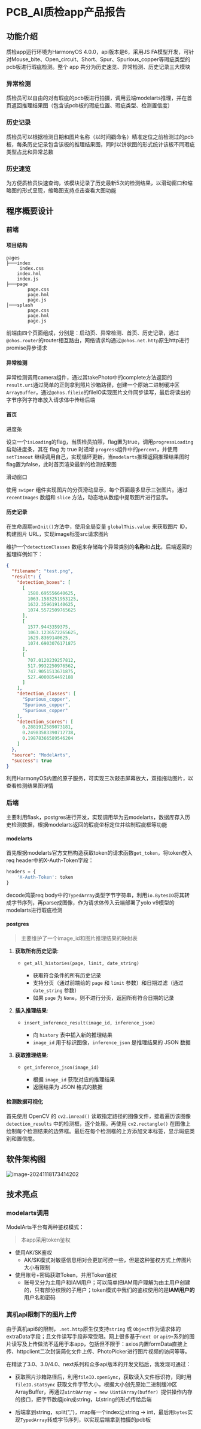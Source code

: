 # PCB_AI质检app产品报告

## 功能介绍

质检app运行环境为HarmonyOS 4.0.0，api版本是6，采用JS FA模型开发，可针对Mouse_bite、Open_circuit、Short、Spur、Spurious_copper等瑕疵类型的pcb板进行瑕疵检测。整个 app 共分为历史速览、异常检测、历史记录三大模块

### 异常检测

质检员可以自由的对有瑕疵的pcb板进行拍摄，调用云端modelarts推理，并在首页返回推理结果图（包含该pcb板的瑕疵位置、瑕疵类型、检测置信度）

### 历史记录

质检员可以根据检测日期和图片名称（以时间戳命名）精准定位之前检测过的pcb板，每条历史记录包含该板的推理结果图，同时以饼状图的形式统计该板不同瑕疵类型占比和异常总数

### 历史速览

为方便质检员快速查询，该模块记录了历史最新5次的检测结果，以滑动窗口和缩略图的形式呈现，缩略图支持点击查看大图功能

## 程序概要设计

### 前端

#### 项目结构

```SHELL
pages
├───index
 	 index.css
	index.hml
	index.js
├───page
        page.css
        page.hml
        page.js
│───splash
        page.css
        page.hml
        page.js
```

前端由四个页面组成，分别是：启动页、异常检测、首页、历史记录，通过`@ohos.router`的router相互路由，网络请求均通过`@ohos.net.http`原生http进行promise异步请求

#### 异常检测

异常检测调用camera组件，通过其takePhoto中的complete方法返回的`result.uri`通过简单的正则拿到照片沙箱路径，创建一个原始二进制缓冲区`ArrayBuffer`，通过`@ohos.fileio`的fileIO实现图片文件同步读写，最后将读出的字节序列字符串放入请求体中传给后端

#### 首页

进度条

设立一个`isLoading`的flag，当质检员拍照，flag置为true，调用`progressLoading`启动进度条，其在 flag 为 true 时递增 `progress`组件中的`percent`，并使用 `setTimeout` 继续调用自己，实现循环更新，当`modelarts`推理返回推理结果图时flag置为false，此时首页渲染最新的检测结果图

滑动窗口

使用 `swiper` 组件实现图片的分页滑动显示，每个页面最多显示三张图片。通过 `recentImages` 数组和 `slice` 方法，动态地从数组中提取图片进行显示。

#### 历史记录

在生命周期`onInit()`方法中，使用全局变量 `globalThis.value` 来获取图片 ID，构建图片 URL，实现image标签src请求图片

维护一个`detectionClasses` 数组来存储每个异常类别的**名称**和**占比**，后端返回的推理样例如下：

```json
{
  "filename": "test.png",
  "result": {
    "detection_boxes": [
      [
        1580.695556640625,
        1063.1583251953125,
        1632.359619140625,
        1074.5572509765625
      ],
      [
        1577.9443359375,
        1063.1236572265625,
        1629.8369140625,
        1074.6903076171875
      ],
      [
        707.0120239257812,
        517.9932250976562,
        747.9051513671875,
        527.4000854492188
      ]
    ],
    "detection_classes": [
      "Spurious_copper",
      "Spurious_copper",
      "Spurious_copper"
    ],
    "detection_scores": [
      0.2881912589073181,
      0.24983583390712738,
      0.19878366589546204
    ]
  },
  "source": "ModelArts",
  "success": true
}
```

利用HarmonyOS内置的原子服务，可实现三次敲击屏幕放大，双指拖动图片，以查看检测结果图详情

### 后端

主要利用flask，postgres进行开发，实现调用华为云modelarts，数据库存入历史检测数据，根据modelarts返回的瑕疵坐标定位并绘制瑕疵框等功能

#### modelarts

首先根据modelarts官方文档构造获取token的请求函数`get_token`，将token放入req header中的X-Auth-Token字段：

```py
headers = {
    'X-Auth-Token': token
}
```

decode鸿蒙req body中的`TypedArray`类型字节字符串，利用`io.BytesIO`将其转成字节序列，再parse成图像，作为请求体传入云端部署了yolo v9模型的modelarts进行瑕疵检测

#### postgres

> 主要维护了一个image_id和图片推理结果的映射表

1. **获取所有历史记录**:

   - ```
     get_all_histories(page, limit, date_string)
     ```

     - 获取符合条件的所有历史记录
     - 支持分页（通过前端给的 `page` 和 `limit` 参数）和日期过滤（通过 `date_string` 参数）
     - 如果 `page` 为 `None`，则不进行分页，返回所有符合日期的记录

2. **插入推理结果**:

   - ```
     insert_inference_result(image_id, inference_json)
     ```

     - 向 `history` 表中插入新的推理结果
     - `image_id` 用于标识图像，`inference_json` 是推理结果的 JSON 数据

3. **获取推理结果**:

   - ```
     get_inference_json(image_id)
     ```

     - 根据 `image_id` 获取对应的推理结果
     - 返回结果为 JSON 格式的数据

#### 检测数据可视化

首先使用 OpenCV 的 `cv2.imread()` 读取指定路径的图像文件，接着遍历该图像 `detection_results` 中的检测框，逐个处理。再使用 `cv2.rectangle()` 在图像上绘制每个检测结果的边界框。最后在每个检测框的上方添加文本标签，显示瑕疵类别和置信度。

## 软件架构图

![image-20241118173414202](架构图.png)

## 技术亮点

### modelarts调用

ModelArts平台有两种鉴权模式：

> 本app采用token鉴权

- 使用AK/SK鉴权
  - AK/SK模式对敏感信息相对会更加可控一些，但是这种鉴权方式上传图片大小有限制
- 使用账号+密码获取Token，并用Token鉴权
  - 账号又分为主用户和IAM用户；可以简单把IAM用户理解为由主用户创建的，只有部分权限的子用户；token模式中我们的鉴权使用的是**IAM用户的**用户名和密码

### 真机api限制下的图片上传

由于真机api6的限制，`.net.http`原生仅支持`string` 或 `Object`作为请求体的extraData字段；且文件读写手段非常受限。网上很多基于`next `or `api9+`系列的图片读写及上传做法不适用于本app，包括但不限于：axios内置formData直接上传、httpclient二次封装简化文件上传、PhotoPicker进行图片视频的访问等等。

在精读了3.0、3.0/4.0、next系列和众多api版本的开发文档后，我发现可通过：

* 获取照片沙箱路径后，利用`fileIO.openSync`，获取读入文件标识符，同时用`fileIO.statSync` 获取文件字节大小，根据大小创先原始二进制缓冲区ArrayBuffer，再通过`uint8Array = new Uint8Array(buffer) `提供操作内存的接口，把字节数组join成string，以string的形式传给后端

* 后端拿到string，split(”,”)，map每一个index让string → int，最后用`bytes`实现`TypedArray`转成字节序列，以实现后端拿到拍摄的pcb板